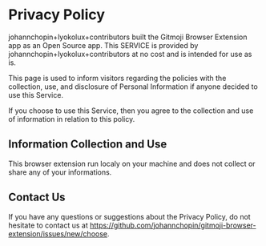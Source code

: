 # Privacy Policy

johannchopin+lyokolux+contributors built the Gitmoji Browser Extension app as an Open Source app. This SERVICE is provided by johannchopin+lyokolux+contributors at no cost and is intended for use as is.

This page is used to inform visitors regarding the policies with the collection, use, and disclosure of Personal Information if anyone decided to use this Service.

If you choose to use this Service, then you agree to the collection and use of information in relation to this policy.

## Information Collection and Use

This browser extension run localy on your machine and does not collect or share any of your informations.

## Contact Us

If you have any questions or suggestions about the Privacy Policy, do not hesitate to contact us at https://github.com/johannchopin/gitmoji-browser-extension/issues/new/choose.
